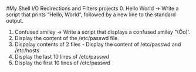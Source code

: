 #My Shell I/O Redirections and Filters projects
0. Hello World -> Write a script that prints “Hello, World”, followed by a new line to the standard output.

1. Confused smiley -> Write a script that displays a confused smiley "(Ôo)'.
2. Display the content of the /etc/passwd file.
3. Dispalay contents of 2 files - Display the content of /etc/passwd and /etc/hosts
4. Display the last 10 lines of /etc/passwd
5. Display the first 10 lines of /etc/passwd 
